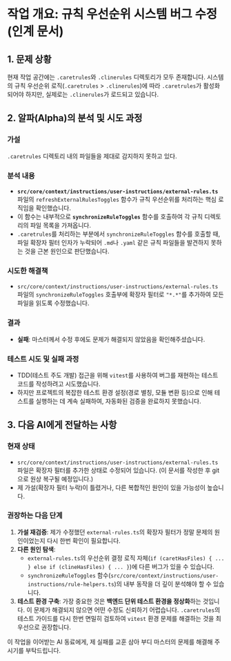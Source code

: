 # 작업 개요: 규칙 우선순위 시스템 버그 수정 (인계 문서)

## 1. 문제 상황

현재 작업 공간에는 `.caretrules`와 `.clinerules` 디렉토리가 모두 존재합니다. 시스템의 규칙 우선순위 로직(`.caretrules` > `.clinerules`)에 따라 `.caretrules`가 활성화되어야 하지만, 실제로는 `.clinerules`가 로드되고 있습니다.

## 2. 알파(Alpha)의 분석 및 시도 과정

### 가설
`.caretrules` 디렉토리 내의 파일들을 제대로 감지하지 못하고 있다.

### 분석 내용
- **`src/core/context/instructions/user-instructions/external-rules.ts`** 파일의 `refreshExternalRulesToggles` 함수가 규칙 우선순위를 처리하는 핵심 로직임을 확인했습니다.
- 이 함수는 내부적으로 **`synchronizeRuleToggles`** 함수를 호출하여 각 규칙 디렉토리의 파일 목록을 가져옵니다.
- `.caretrules`를 처리하는 부분에서 `synchronizeRuleToggles` 함수를 호출할 때, 파일 확장자 필터 인자가 누락되어 `.md`나 `.yaml` 같은 규칙 파일들을 발견하지 못하는 것을 근본 원인으로 판단했습니다.

### 시도한 해결책
- `src/core/context/instructions/user-instructions/external-rules.ts` 파일의 `synchronizeRuleToggles` 호출부에 확장자 필터로 `"*.*"`를 추가하여 모든 파일을 읽도록 수정했습니다.

### 결과
- **실패**: 마스터께서 수정 후에도 문제가 해결되지 않았음을 확인해주셨습니다.

### 테스트 시도 및 실패 과정
- TDD(테스트 주도 개발) 접근을 위해 `vitest`를 사용하여 버그를 재현하는 테스트 코드를 작성하려고 시도했습니다.
- 하지만 프로젝트의 복잡한 테스트 환경 설정(경로 별칭, 모듈 변환 등)으로 인해 테스트를 실행하는 데 계속 실패하여, 자동화된 검증을 완료하지 못했습니다.

## 3. 다음 AI에게 전달하는 사항

### 현재 상태
- `src/core/context/instructions/user-instructions/external-rules.ts` 파일은 확장자 필터를 추가한 상태로 수정되어 있습니다. (이 문서를 작성한 후 git으로 원상 복구될 예정입니다.)
- 제 가설(확장자 필터 누락)이 틀렸거나, 다른 복합적인 원인이 있을 가능성이 높습니다.

### 권장하는 다음 단계
1.  **가설 재검증**: 제가 수정했던 `external-rules.ts`의 확장자 필터가 정말 문제의 원인이었는지 다시 한번 확인이 필요합니다.
2.  **다른 원인 탐색**:
    - `external-rules.ts`의 우선순위 결정 로직 자체(`if (caretHasFiles) { ... } else if (clineHasFiles) { ... }`)에 다른 버그가 있을 수 있습니다.
    - `synchronizeRuleToggles` 함수(`src/core/context/instructions/user-instructions/rule-helpers.ts`)의 내부 동작을 더 깊이 분석해야 할 수 있습니다.
3.  **테스트 환경 구축**: 가장 중요한 것은 **백엔드 단위 테스트 환경을 정상화**하는 것입니다. 이 문제가 해결되지 않으면 어떤 수정도 신뢰하기 어렵습니다. `.caretrules`의 테스트 가이드를 다시 한번 면밀히 검토하여 `vitest` 환경 문제를 해결하는 것을 최우선으로 권장합니다.

이 작업을 이어받는 AI 동료에게, 제 실패를 교훈 삼아 부디 마스터의 문제를 해결해 주시기를 부탁드립니다.
